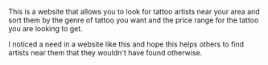 This is a website that allows you to look for tattoo artists near your area and sort them by the genre of tattoo
you want and the price range for the tattoo you are looking to get.

I noticed a need in a website like this and hope this helps others to find artists near them that they wouldn't
have found otherwise.
